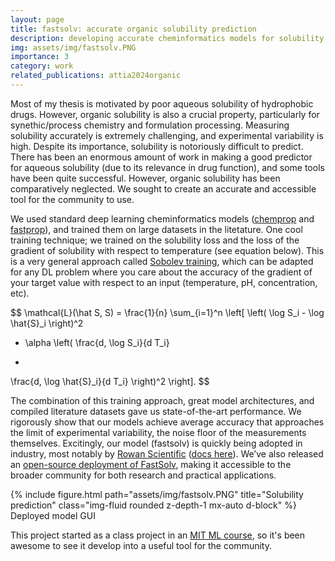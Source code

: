 ```yaml
---
layout: page
title: fastsolv: accurate organic solubility prediction 
description: developing accurate cheminformatics models for solubility prediction 
img: assets/img/fastsolv.PNG
importance: 3
category: work
related_publications: attia2024organic
---
```


Most of my thesis is motivated by poor aqueous solubility of hydrophobic drugs. However, organic solubility is also a crucial property, particularly for synethic/process chemistry and formulation processing. Measuring solubility accurately is extremely challenging, and experimental variability is high. 
Despite its importance, solubility is notoriously difficult to predict. There has been an enormous amount of work in making a good predictor for aqueous solubility (due to its relevance in drug function), and some tools have been quite successful. However, organic solubility has been comparatively neglected. We sought to create an accurate and accessible tool for the community to use. 

 We used standard deep learning cheminformatics models ([chemprop](https://github.com/chemprop/chemprop) and [fastprop](https://github.com/JacksonBurns/fastprop)), and trained them on large datasets in the litetature. 
 One cool training technique; we trained on the solubility loss and the loss of the gradient of solubility with respect to temperature (see equation below). This is a very general approach called [Sobolev training](https://arxiv.org/abs/1706.04859), which can be adapted for any DL problem where you care about the accuracy of the gradient of your target value with respect to an input (temperature, pH, concentration, etc). 

 $$
\mathcal{L}(\hat S, S)
= \frac{1}{n} \sum_{i=1}^n
\left[
\left( \log S_i - \log \hat{S}_i \right)^2
+ \alpha \left(
\frac{d\, \log S_i}{d T_i}
-
\frac{d\, \log \hat{S}_i}{d T_i}
\right)^2
\right].
$$

The combination of this training approach, great model architectures, and compiled literature datasets gave us state-of-the-art performance. We rigorously show that our models achieve average accuracy that approaches the limit of experimental variability, the noise floor of the measurements themselves. Excitingly, our model (fastsolv) is quickly being adopted in industry, most notably by [Rowan Scientific](https://rowansci.com/tools/solubility) ([docs here](https://docs.rowansci.com/science/workflows/solubility)). We’ve also released an [open-source deployment of FastSolv](http://fastsolv.mit.edu/), making it accessible to the broader community for both research and practical applications. 
<div class="row">
    <div class="col-sm mt-3 mt-md-0">
        {% include figure.html path="assets/img/fastsolv.PNG" title="Solubility prediction" class="img-fluid rounded z-depth-1 mx-auto d-block" %}
    </div>
</div>
<div class="caption">
    Deployed model GUI
</div>

This project started as a class project in an [MIT ML course](https://computing.mit.edu/cross-cutting/common-ground-for-computing-education/common-ground-subjects/c01-c51-modeling-machine-learning/), so it's been awesome to see it develop into a useful tool for the community. 
